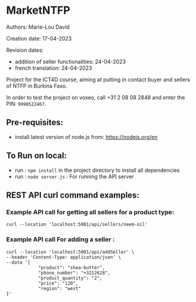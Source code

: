 # MarketNTFP
Authors: Marie-Lou David

Creation date: 17-04-2023

Revision dates:
 - addition of seller functionalities: 24-04-2023
 - french translation: 24-04-2023

Project for the ICT4D course, aiming at putting in contact buyer and sellers of NTFP in Burkina Faso.

In order to test the project on voxeo, call	+31 2 08 08 2848 and enter the PIN: `9990522467`.

## Pre-requisites:
* install latest version of node.js from: https://nodejs.org/en

## To Run on local:
* run : `npm install` in the project directory to install all dependencies
* run : `node server.js` : For running the API server

## REST API curl command examples: 

### Example API call for getting all sellers for a product type:
```
curl --location 'localhost:5001/api/sellers/neem-oil'
```

### Example API call For adding a seller :
```
curl --location 'localhost:5001/api/addSeller' \
--header 'Content-Type: application/json' \
--data '{
            "product": "shea-butter",
            "phone_number": "+3212628",
            "product_quantity": "2",
            "price": "120",
            "region": "west"
}'
```


